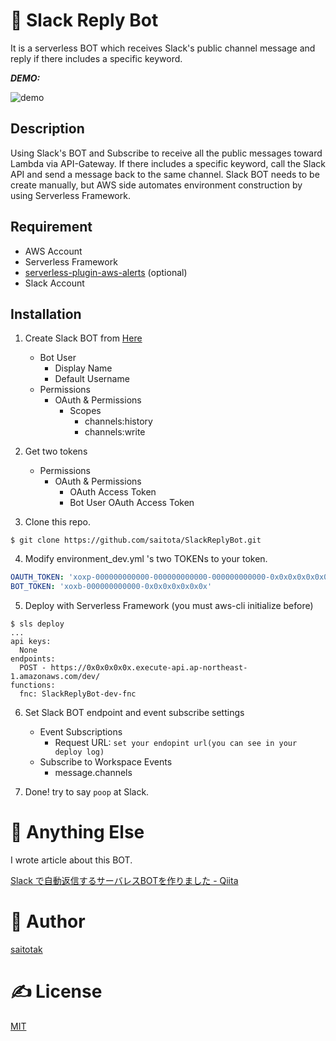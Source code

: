 ﻿# 🤖 Slack Reply Bot
It is a serverless BOT which receives Slack's public channel message and reply if there includes a specific keyword.

***DEMO:***

![demo](https://user-images.githubusercontent.com/1152469/35902255-db0707e4-0c1d-11e8-882e-ca90d1e7a933.gif)

## Description
Using Slack's BOT and Subscribe to receive all the public messages toward Lambda via API-Gateway.
If there includes a specific keyword, call the Slack API and send a message back to the same channel.
Slack BOT needs to be create manually, but AWS side automates environment construction by using Serverless Framework.

## Requirement
- AWS Account
- Serverless Framework
- [serverless-plugin-aws-alerts](https://serverless.com/blog/serverless-ops-metrics/) (optional)
- Slack Account

## Installation
1. Create Slack BOT from [Here](https://api.slack.com/slack-apps)
    - Bot User
        - Display Name
        - Default Username
    - Permissions
        - OAuth & Permissions
            - Scopes
                - channels:history
                - channels:write
2. Get two tokens
    - Permissions
        - OAuth & Permissions
            - OAuth Access Token
            - Bot User OAuth Access Token

3. Clone this repo.
```
$ git clone https://github.com/saitota/SlackReplyBot.git
```

4. Modify environment_dev.yml 's two TOKENs to your token.
``` environment_dev.yml
OAUTH_TOKEN: 'xoxp-000000000000-000000000000-000000000000-0x0x0x0x0x0x0x0x0x0x0x0x0x0x0x0x'
BOT_TOKEN: 'xoxb-000000000000-0x0x0x0x0x0x0x'
```

5. Deploy with Serverless Framework (you must aws-cli initialize before)
```
$ sls deploy
...
api keys:
  None
endpoints:
  POST - https://0x0x0x0x0x.execute-api.ap-northeast-1.amazonaws.com/dev/
functions:
  fnc: SlackReplyBot-dev-fnc
```
6. Set Slack BOT endpoint and event subscribe settings 
    - Event Subscriptions
        - Request URL: `set your endopint url(you can see in your deploy log)`
    - Subscribe to Workspace Events
        - message.channels

7. Done! try to say `poop` at Slack.

# 🤔 Anything Else
I wrote article about this BOT.

[Slack で自動返信するサーバレスBOTを作りました - Qiita](https://qiita.com/saitotak/items/822bf2dce7e3baa25ae0)

# 🐑 Author
[saitotak](https://qiita.com/saitotak)

# ✍ License
[MIT](./LICENSE)
